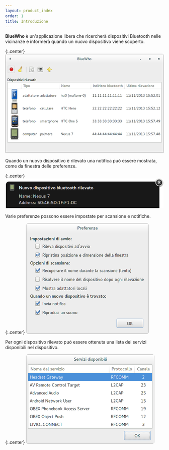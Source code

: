 ```yaml
---
layout: product_index
order: 1
title: Introduzione
---
```

**BlueWho** è un'applicazione libera che ricercherà dispositivi Bluetooth nelle
vicinanze e informerà quando un nuovo dispositivo viene scoperto.

{:.center}
![Finestra principale](/resources/bluewho/archive/latest/italian/main.png)

Quando un nuovo dispositivo è rilevato una notifica può essere mostrata, come
da finestra delle preferenze.

{:.center}
![Notifica](/resources/bluewho/archive/latest/italian/notification.png)

Varie preferenze possono essere impostate per scansione e notifiche.

{:.center}
![Finestra preferenze](/resources/bluewho/archive/latest/italian/preferences.png)

Per ogni dispositivo rilevato può essere ottenuta una lista dei servizi
disponibili nel dispositivo.

{:.center}
![Finestra Servizi](/resources/bluewho/archive/latest/italian/services.png)
